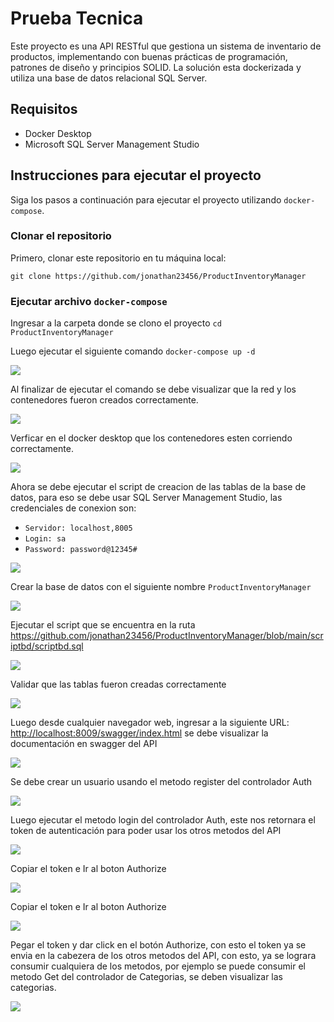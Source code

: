 # Prueba Tecnica

Este proyecto es una API RESTful que gestiona un sistema de inventario de productos,
implementando con buenas prácticas de programación, patrones de diseño y principios SOLID.
La solución esta dockerizada y utiliza una base de datos relacional SQL Server.

## Requisitos

- Docker Desktop
- Microsoft SQL Server Management Studio

## Instrucciones para ejecutar el proyecto

Siga los pasos a continuación para ejecutar el proyecto utilizando `docker-compose`.

### Clonar el repositorio

Primero, clonar este repositorio en tu máquina local:

`git clone https://github.com/jonathan23456/ProductInventoryManager`


### Ejecutar archivo `docker-compose`

Ingresar a la carpeta donde se clono el proyecto
`cd ProductInventoryManager`

Luego ejecutar el siguiente comando `docker-compose up -d`

![](https://github.com/jonathan23456/ProductInventoryManager/blob/main/imagenes/imagen1.PNG)

Al finalizar de ejecutar el comando se debe visualizar que la red y los contenedores fueron creados correctamente.

![](https://github.com/jonathan23456/ProductInventoryManager/blob/main/imagenes/imagen2.PNG)

Verficar en el docker desktop que los contenedores esten corriendo correctamente.

![](https://github.com/jonathan23456/ProductInventoryManager/blob/main/imagenes/imagen3.PNG)

Ahora se debe ejecutar el script de creacion de las tablas de la base de datos, para eso se debe usar SQL Server Management Studio, las credenciales de conexion son:

- `Servidor: localhost,8005`
- `Login: sa`
- `Password: password@12345#`

![](https://github.com/jonathan23456/ProductInventoryManager/blob/main/imagenes/imagen4.PNG)

Crear la base de datos con el siguiente nombre `ProductInventoryManager`

![](https://github.com/jonathan23456/ProductInventoryManager/blob/main/imagenes/imagen5.PNG)

Ejecutar el script que se encuentra en la ruta <a href="https://github.com/jonathan23456/ProductInventoryManager/blob/main/scriptbd/scriptbd.sql" target="_blank">https://github.com/jonathan23456/ProductInventoryManager/blob/main/scriptbd/scriptbd.sql</a>

![](https://github.com/jonathan23456/ProductInventoryManager/blob/main/imagenes/imagen6.PNG)

Validar que las tablas fueron creadas correctamente

![](https://github.com/jonathan23456/ProductInventoryManager/blob/main/imagenes/imagen7.PNG)

Luego desde cualquier navegador web, ingresar a la siguiente URL: <a href="http://localhost:8009/swagger/index.html" target="_blank">http://localhost:8009/swagger/index.html</a> se debe visualizar la documentación en swagger del API 

![](https://github.com/jonathan23456/ProductInventoryManager/blob/main/imagenes/imagen8.PNG)

Se debe crear un usuario usando el metodo register del controlador Auth

![](https://github.com/jonathan23456/ProductInventoryManager/blob/main/imagenes/imagen9.PNG)

Luego ejecutar el metodo login del controlador Auth, este nos retornara el token de autenticación para poder usar los otros metodos del API

![](https://github.com/jonathan23456/ProductInventoryManager/blob/main/imagenes/imagen10.PNG)

Copiar el token e Ir al boton Authorize

![](https://github.com/jonathan23456/ProductInventoryManager/blob/main/imagenes/imagen11.PNG)

Copiar el token e Ir al boton Authorize

![](https://github.com/jonathan23456/ProductInventoryManager/blob/main/imagenes/imagen12.PNG)

Pegar el token y dar click en el botón Authorize, con esto el token ya se envia en la cabezera de los otros metodos del API, con esto, 
ya se lograra consumir cualquiera de los metodos, por ejemplo se puede consumir el metodo Get del controlador de Categorias, se deben visualizar las categorias.

![](https://github.com/jonathan23456/ProductInventoryManager/blob/main/imagenes/imagen13.PNG)
